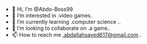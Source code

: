 - 👋 Hi, I’m @Abdo-Boss99
- 👀 I’m interested in .video games.
- 🌱 I’m currently learning .computer science ..
- 💞️ I’m looking to collaborate on .a game..
- 📫 How to reach me .abdallahsayed617@gmail.com..

<!---
Abdo-Boss99/Abdo-Boss99 is a ✨ special ✨ repository because its `README.md` (this file) appears on your GitHub profile.
You can click the Preview link to take a look at your changes.
--->

